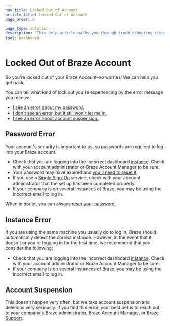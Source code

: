 ```yaml
---
nav_title: Locked Out of Account
article_title: Locked Out of Account
page_order: 0

page_type: solution
description: "This help article walks you through troubleshooting steps if you've been locked out of your Braze account."
tool: Dashboard
---
```


# Locked Out of Braze Account	

So you're locked out of your Braze Account–no worries! We can help you get back.	

You can tell what kind of lock out you're experiencing by the error message you receive:	

- [I see an error about my password.](#password-error)	
- [I don't see an error, but it still won't let me in.](#instance-error)	
- [I see an error about account suspension.](#account-suspension)	

## Password Error	
Your account's security is important to us, so passwords are required to log into your Braze account.	

- Check that you are logging into the incorrect dashboard [instance][1]. Check with your account administrator or Braze Account Manager to be sure.	
- Your password may have expired and [you'll need to reset it][2].	
- If you use a [Single Sign-On][3] service, check with your account administrator that the set up has been completed properly.	
- If your company is on several instances of Braze, you may be using the incorrect email to log in.  	

When in doubt, you can always [reset your password][2].	

## Instance Error	

If you are using the same machine you usually do to log in, Braze should automatically detect the correct instance. However, in the event that it doesn't or you're logging in for the first time, we recommend that you consider the following:	

- Check that you are logging into the incorrect dashboard [instance][1]. Check with your account administrator or Braze Account Manager to be sure.
- If your company is on several instances of Braze, you may be using the incorrect email to log in.	


## Account Suspension	

This doesn't happen very often, but we take account suspension and deletions very seriously. If you find this error, your best bet is to reach out to your company's Braze administrator, Braze Account Manager, or Braze [Support][support].	

[support]: {{site.baseurl}}/support_contact/	
[1]: {{site.baseurl}}/user_guide/administrative/access_braze/braze_instances/#braze-instances
[2]: {{site.baseurl}}/user_guide/administrative/logging_in_and_security/resetting_your_password/	
[3]: {{site.baseurl}}/user_guide/administrative/logging_in_and_security/single_sign_on/	
